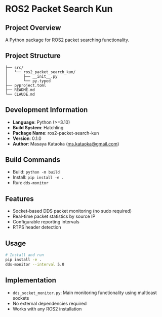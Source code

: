 # ROS2 Packet Search Kun

## Project Overview
A Python package for ROS2 packet searching functionality.

## Project Structure
```
├── src/
│   └── ros2_packet_search_kun/
│       ├── __init__.py
│       └── py.typed
├── pyproject.toml
├── README.md
└── CLAUDE.md
```

## Development Information
- **Language**: Python (>=3.10)
- **Build System**: Hatchling
- **Package Name**: ros2-packet-search-kun
- **Version**: 0.1.0
- **Author**: Masaya Kataoka (ms.kataoka@gmail.com)

## Build Commands
- Build: `python -m build`
- Install: `pip install -e .`
- Run: `dds-monitor`

## Features
- Socket-based DDS packet monitoring (no sudo required)
- Real-time packet statistics by source IP
- Configurable reporting intervals
- RTPS header detection

## Usage
```bash
# Install and run
pip install -e .
dds-monitor --interval 5.0
```

## Implementation
- `dds_socket_monitor.py`: Main monitoring functionality using multicast sockets
- No external dependencies required
- Works with any ROS2 installation